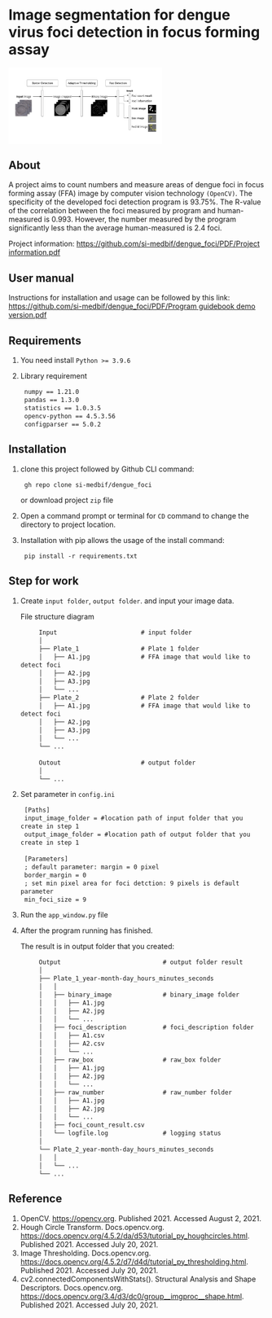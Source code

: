 # Image segmentation for dengue virus foci detection in focus forming assay
<img src="https://github.com/si-medbif/dengue_foci/blob/8e39c289992df571dc877bbf3a45a8527c5a889f/workflow.png" style="max-width: 60%;" align="center" />

## About
A project aims to count numbers and measure areas of dengue foci in focus forming assay (FFA) image by computer vision technology `(OpenCV)`. The specificity of the developed foci detection program is 93.75%. The R-value of the correlation between the foci measured by program and human-measured is 0.993. However, the number measured by the program significantly less than the average human-measured is 2.4 foci.

Project information: [ https://github.com/si-medbif/dengue_foci/PDF/Project information.pdf](https://github.com/si-medbif/dengue_foci/blob/64d5c8804b936230369a74c105f9979e91305f79/PDF/project%20information.pdf)
## User manual
Instructions for installation and usage can be followed by this link: [https://github.com/si-medbif/dengue_foci/PDF/Program guidebook demo version.pdf](https://github.com/si-medbif/dengue_foci/blob/8a031d0b03dee3857547c57965aeb27fe2aea0df/PDF/Program%20guidebook%20demo%20version.pdf)
    
## Requirements
1. You need install `Python >= 3.9.6`
2. Library requirement

        numpy == 1.21.0
        pandas == 1.3.0
        statistics == 1.0.3.5
        opencv-python == 4.5.3.56
        configparser == 5.0.2




## Installation
1. clone this project followed by Github CLI command: 

        gh repo clone si-medbif/dengue_foci
   or download project `zip` file
2. Open a command prompt or terminal for `CD` command to change the directory to project location.
3. Installation with pip allows the usage of the install command:

        pip install -r requirements.txt
   
## Step for work
1. Create `input folder`, `output folder`. and input your image data. 

    File structure diagram
    
            Input                       # input folder
            │
            ├── Plate_1                 # Plate 1 folder
            │   ├── A1.jpg              # FFA image that would like to detect foci
            │   ├── A2.jpg
            │   ├── A3.jpg 
            │   └── ...
            ├── Plate_2                 # Plate 2 folder
            │   ├── A1.jpg              # FFA image that would like to detect foci
            │   ├── A2.jpg
            │   ├── A3.jpg 
            │   └── ...
            └── ...

            Outout                      # output folder
            │
            └── ...
2. Set parameter in `config.ini`

        [Paths]
        input_image_folder = #location path of input folder that you create in step 1
        output_image_folder = #location path of output folder that you create in step 1

        [Parameters]
        ; default parameter: margin = 0 pixel
        border_margin = 0
        ; set min pixel area for foci detction: 9 pixels is default parameter
        min_foci_size = 9

4. Run the `app_window.py` file
5. After the program running has finished.

   The result is in output folder that you created:

            Output                            # output folder result
            │
            ├── Plate_1_year-month-day_hours_minutes_seconds
            │   │
            │   ├── binary_image              # binary_image folder
            │   │   ├── A1.jpg
            │   │   ├── A2.jpg
            │   │   └── ...
            │   ├── foci_description          # foci_description folder
            │   │   ├── A1.csv
            │   │   ├── A2.csv
            │   │   └── ...
            │   ├── raw_box                   # raw_box folder
            │   │   ├── A1.jpg
            │   │   ├── A2.jpg
            │   │   └── ...
            │   ├── raw_number                # raw_number folder
            │   │   ├── A1.jpg
            │   │   ├── A2.jpg
            │   │   └── ...
            │   ├── foci_count_result.csv
            │   └── logfile.log               # logging status
            │
            └── Plate_2_year-month-day_hours_minutes_seconds
            │   │
            │   └── ...
            └── ...
## Reference

1. OpenCV. https://opencv.org. Published 2021. Accessed August 2, 2021.
2. Hough Circle Transform. Docs.opencv.org. https://docs.opencv.org/4.5.2/da/d53/tutorial_py_houghcircles.html. Published 2021. Accessed July 20, 2021.
3. Image Thresholding. Docs.opencv.org. https://docs.opencv.org/4.5.2/d7/d4d/tutorial_py_thresholding.html. Published 2021. Accessed July 20, 2021.
4. cv2.connectedComponentsWithStats(). Structural Analysis and Shape Descriptors. Docs.opencv.org. https://docs.opencv.org/3.4/d3/dc0/group__imgproc__shape.html. Published 2021. Accessed July 20, 2021.
